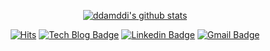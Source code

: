 <div align=center>
  
[![ddamddi's github stats](https://github-readme-stats.vercel.app/api?username=ddamddi&theme=vue&show_icons=true)](https://github.com/anuraghazra/github-readme-stats)  

</div>

<div align=center>
  
[![Hits](https://hits.seeyoufarm.com/api/count/incr/badge.svg?url=https%3A%2F%2Fgithub.com%2Fddamddi&count_bg=%2379C83D&title_bg=%23555555&icon=ghostery.svg&icon_color=%23E7E7E7&title=hits&edge_flat=true)](https://hits.seeyoufarm.com)
[![Tech Blog Badge](http://img.shields.io/badge/-Tech%20blog-black?style=flat-square&logo=github&link=https://ddamddi.github.io/)](https://ddamddi.github.io/)
[![Linkedin Badge](https://img.shields.io/badge/-LinkedIn-blue?style=flat-square&logo=Linkedin&logoColor=white&link=https://www.linkedin.com/in/gyeong-hyeon-kim-3aa89817a/)](https://www.linkedin.com/in/gyeong-hyeon-kim-3aa89817a/)
[![Gmail Badge](https://img.shields.io/badge/Gmail-d14836?style=flat-square&logo=Gmail&logoColor=white&link=mailto:leonardkkh@gmail.com)](mailto:leonardkkh@gmail.com)	
  
</div>

<!--
**ddamddi/ddamddi** is a ✨ _special_ ✨ repository because its `README.md` (this file) appears on your GitHub profile.

Here are some ideas to get you started:

- 🔭 I’m currently working on ...
- 🌱 I’m currently learning ...
- 👯 I’m looking to collaborate on ...
- 🤔 I’m looking for help with ...
- 💬 Ask me about ...
- 📫 How to reach me: ...
- 😄 Pronouns: ...
- ⚡ Fun fact: ...
-->
